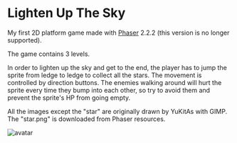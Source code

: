 # Lighten Up The Sky
My first 2D platform game made with [Phaser](http://phaser.io/) 2.2.2 (this version is no longer supported).

The game contains 3 levels.

In order to lighten up the sky and get to the end, the player has to jump the sprite from ledge to ledge to collect all the stars. The movement is controlled by direction buttons. The enemies walking around will hurt the sprite every time they bump into each other, so try to avoid them and prevent the sprite's HP from going empty.


All the images except the "star" are originally drawn by YuKitAs with GIMP. The "star.png" is downloaded from Phaser resources.

![avatar](../master/assets/loli-avatar.png?raw=true)

